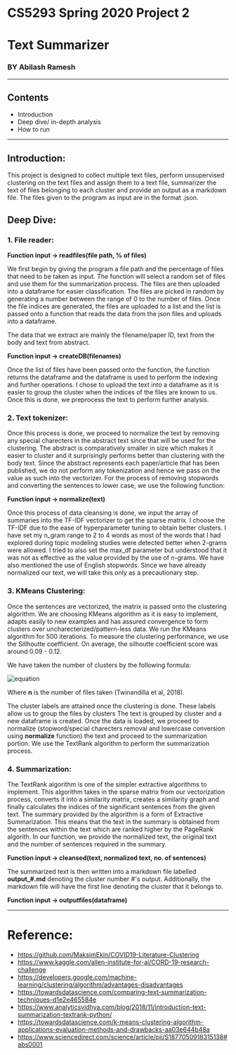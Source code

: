 # CS5293 Spring 2020 Project 2
# Text Summarizer
### BY Abilash Ramesh
-------
## Contents
* Introduction
* Deep dive/ in-depth analysis
* How to run
-------
## Introduction:
This project is designed to collect multiple text files, perform unsupervised clustering on the text files and assign them to a text file, summarizer the text of files belonging to each cluster and provide an output as a markdown file. The files given to the program as input are in the format .json. 

## Deep Dive:

### 1. File reader:

**Function input -> readfiles(file path, % of files)**

We first begin by giving the program a file path and the percentage of files that need to be taken as input. The function will select a random set of files and use them for the summarization process. The files are then uploaded into a dataframe for easier classification. The files are picked in random by generating a number between the range of 0 to the number of files. Once the file indices are generated, the files are uploaded to a list and the list is passed onto a function that reads the data from the json files and uploads into a dataframe. 

The data that we extract are mainly the filename/paper ID, text from the body and text from abstract. 

**Function input -> createDB(filenames)**

Once the list of files have been passed onto the function, the function returns the dataframe and the dataframe is used to perform the indexing and further operations. I chose to upload the text into a dataframe as it is easier to group the cluster when the indices of the files are known to us. Once this is done, we preprocess the text to perform further analysis.

### 2. Text tokenizer:

Once this process is done, we proceed to normalize the text by removing any special charecters in the abstract text since that will be used for the clustering. The abstract is comparatively smaller in size which makes it easier to cluster and it surprisingly performs better than clustering with the body text. Since the abstract represents each paper/article that has been published, we do not perform any tokenization and hence we pass on the value as such into the vectorizer. For the process of removing stopwords and converting the sentences to lower case, we use the following function:

**Function input -> normalize(text)**

Once this process of data cleansing is done, we input the array of summaries into the TF-IDF vectorizer to get the sparse matrix. I choose the TF-IDF due to the ease of hyperparameter tuning to obtain better clusters. I have set my n_gram range to 2 to 4 words as most of the words that I had explored during topic modeling studies were detected better when 2-grams were allowed. I tried to also set the max_df parameter but understood that it was not as effective as the value provided by the use of n-grams. We have also mentioned the use of English stopwords. Since we have already normalized our text, we will take this only as a precautionary step. 

### 3. KMeans Clustering:

Once the sentences are vectorized, the matrix is passed onto the clustering algorithm. We are choosing KMeans algorithm as it is easy to implement, adapts easily to new examples and has assured convergence to form clusters over uncharecterized/pattern-less data. We run the KMeans algorithm for 500 iterations. To measure the clustering performance, we use the Sillhoutte coefficient. On average, the silhoutte coefficient score was around 0.09 - 0.12. 

We have taken the number of clusters by the following formula:

![equation](http://www.sciweavers.org/upload/Tex2Img_1587968682/render.png)

Where **n** is the number of files taken (Twinandilla et al, 2018). 

The cluster labels are attained once the clustering is done. These labels allow us to group the files by clusters 
The text is grouped by cluster and a new dataframe is created. Once the data is loaded, we proceed to normalize (stopword/special charecters removal and lowercase conversion using **normalize** function) the text and proceed to the summarization portion. We use the TextRank algorithm to perform the summarization process. 

### 4. Summarization:
The TextRank algorithm is one of the simpler extractive algorithms to implement. This algorithm takes in the sparse matrix from our vectorization process, converts it into a similarity matrix, creates a similarity graph and finally calculates the indices of the significant sentences from the given text. The summary provided by the algorithm is a form of Extractive Summarization. This means that the text in the summary is obtained from the sentences within the text which are ranked higher by the PageRank algorith. In our function, we provide the normalized text, the original text and the number of sentences required in the summary.

**Function input -> cleansed(text, normalized text, no. of sentences)**

The summarized text is then written into a markdown file labelled **output_#.md** denoting the cluster number #'s output. Additionally, the markdown file will have the first line denoting the cluster that it belongs to. 

**Function input -> outputfiles(dataframe)**

------
# Reference:
* https://github.com/MaksimEkin/COVID19-Literature-Clustering
* https://www.kaggle.com/allen-institute-for-ai/CORD-19-research-challenge
* https://developers.google.com/machine-learning/clustering/algorithm/advantages-disadvantages
* https://towardsdatascience.com/comparing-text-summarization-techniques-d1e2e465584e
* https://www.analyticsvidhya.com/blog/2018/11/introduction-text-summarization-textrank-python/
* https://towardsdatascience.com/k-means-clustering-algorithm-applications-evaluation-methods-and-drawbacks-aa03e644b48a
* https://www.sciencedirect.com/science/article/pii/S1877050918315138#abs0001
